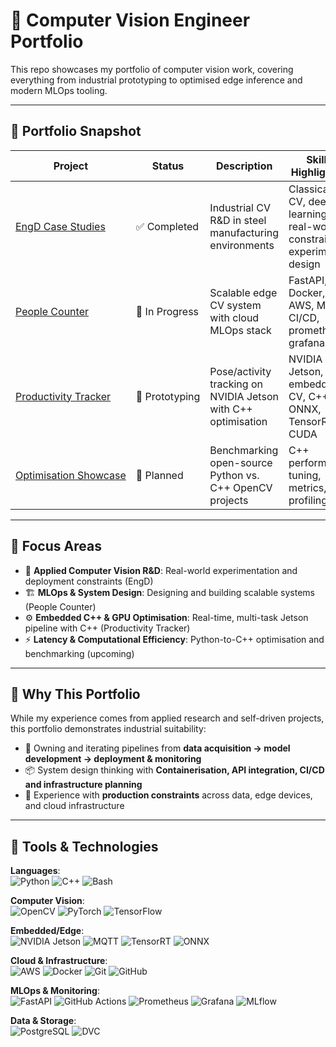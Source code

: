 # 🧠 Computer Vision Engineer Portfolio

This repo showcases my portfolio of computer vision work, covering everything from industrial prototyping to optimised edge inference and modern MLOps tooling.

---

## 🔹 Portfolio Snapshot

| Project | Status | Description | Skills Highlighted |
|--------|---------|-------------|--------------------|
| [EngD Case Studies](./EngD) | ✅&nbsp;Completed | Industrial CV R&D in steel manufacturing environments | Classical CV, deep learning, real-world constraints, experimental design |
| [People Counter](./PeopleCounter) | 🔨&nbsp;In Progress | Scalable edge CV system with cloud MLOps stack | FastAPI, Docker, AWS, MQTT, CI/CD, prometheus, grafana |
| [Productivity&nbsp;Tracker](./ProductivityTracker) | 🧪&nbsp;Prototyping | Pose/activity tracking on NVIDIA Jetson with C++ optimisation | NVIDIA Jetson, embedded CV, C++, ONNX, TensorRT, CUDA |
| [Optimisation&nbsp;Showcase](./OptimisationShowcase) | 📝&nbsp;Planned | Benchmarking open-source Python vs. C++ OpenCV projects | C++ performance tuning, metrics, profiling |

---

## 🧩 Focus Areas

- 🎯 **Applied Computer Vision R&D**: Real-world experimentation and deployment constraints (EngD)
- 🏗️ **MLOps & System Design**: Designing and building scalable systems (People Counter)
- ⚙️ **Embedded C++ & GPU Optimisation**: Real-time, multi-task Jetson pipeline with C++ (Productivity Tracker)
- ⚡ **Latency & Computational Efficiency**: Python-to-C++ optimisation and benchmarking (upcoming)

---

## 📎 Why This Portfolio

While my experience comes from applied research and self-driven projects, this portfolio demonstrates industrial suitability:

- 🔄 Owning and iterating pipelines from **data acquisition → model development → deployment & monitoring**
- 📦 System design thinking with **Containerisation, API integration, CI/CD and infrastructure planning**
- 📡 Experience with **production constraints** across data, edge devices, and cloud infrastructure

---

## 🧰 Tools & Technologies

**Languages**:  
![Python](https://img.shields.io/badge/Python-3776AB?style=flat-square&logo=python&logoColor=white) ![C++](https://img.shields.io/badge/C++-00599C?style=flat-square&logo=c%2B%2B&logoColor=white) ![Bash](https://img.shields.io/badge/Bash-4EAA25?style=flat-square&logo=gnu-bash&logoColor=white)

**Computer Vision**:  
![OpenCV](https://img.shields.io/badge/OpenCV-5C3EE8?style=flat-square&logo=opencv&logoColor=white) ![PyTorch](https://img.shields.io/badge/PyTorch-EE4C2C?style=flat-square&logo=pytorch&logoColor=white) ![TensorFlow](https://img.shields.io/badge/TensorFlow-FF6F00?style=flat-square&logo=tensorflow&logoColor=white)

**Embedded/Edge**:  
![NVIDIA Jetson](https://img.shields.io/badge/NVIDIA_Jetson-76B900?style=flat-square&logo=nvidia&logoColor=white) ![MQTT](https://img.shields.io/badge/MQTT-660066?style=flat-square&logo=eclipse-mosquitto&logoColor=white) ![TensorRT](https://img.shields.io/badge/TensorRT-76B900?style=flat-square&logo=nvidia&logoColor=white) ![ONNX](https://img.shields.io/badge/ONNX-005CED?style=flat-square&logo=onnx&logoColor=white)

**Cloud & Infrastructure**:  
![AWS](https://img.shields.io/badge/-AWS-FF9900?style=flat-square&logo=amazonaws&logoColor=white) ![Docker](https://img.shields.io/badge/Docker-2496ED?style=flat-square&logo=docker&logoColor=white) ![Git](https://img.shields.io/badge/Git-F05032?style=flat-square&logo=git&logoColor=white) ![GitHub](https://img.shields.io/badge/GitHub-181717?style=flat-square&logo=github&logoColor=white)

**MLOps & Monitoring**:  
![FastAPI](https://img.shields.io/badge/FastAPI-009688?style=flat-square&logo=fastapi&logoColor=white) ![GitHub Actions](https://img.shields.io/badge/GitHub_Actions-2088FF?style=flat-square&logo=github-actions&logoColor=white) ![Prometheus](https://img.shields.io/badge/Prometheus-E6522C?style=flat-square&logo=prometheus&logoColor=white) ![Grafana](https://img.shields.io/badge/Grafana-F46800?style=flat-square&logo=grafana&logoColor=white) ![MLflow](https://img.shields.io/badge/MLflow-0194E2?style=flat-square&logo=mlflow&logoColor=white)

**Data & Storage**:  
![PostgreSQL](https://img.shields.io/badge/PostgreSQL-4169E1?style=flat-square&logo=postgresql&logoColor=white) ![DVC](https://img.shields.io/badge/DVC-945DD6?style=flat-square&logo=dataversioncontrol&logoColor=white)
